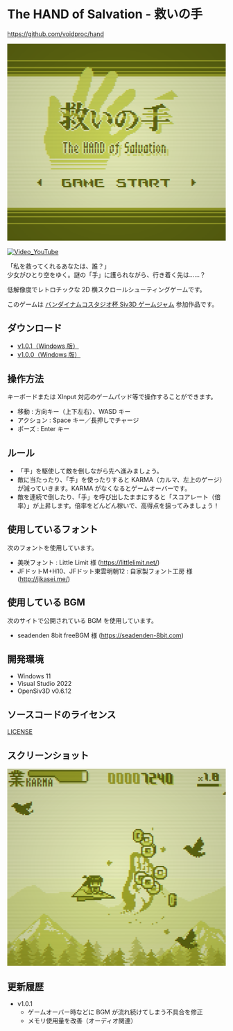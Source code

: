 # The HAND of Salvation - 救いの手

https://github.com/voidproc/hand

![Title](./screenshot/title.png)

[![Video_YouTube](https://img.youtube.com/vi/I08sDXKubUk/0.jpg)](https://www.youtube.com/watch?v=I08sDXKubUk)

「私を救ってくれるあなたは、誰？」<br>
少女がひとり空をゆく。謎の「手」に護られながら、行き着く先は……？

低解像度でレトロチックな 2D 横スクロールシューティングゲームです。

このゲームは [バンダイナムコスタジオ杯 Siv3D ゲームジャム](https://bandainamcostudios.connpass.com/event/295239/) 参加作品です。

## ダウンロード
- [v1.0.1（Windows 版）](https://github.com/voidproc/hand/releases/download/v1.0.1/hand.zip)
- [v1.0.0（Windows 版）](https://github.com/voidproc/hand/releases/download/v1.0.0/hand.zip)

## 操作方法
キーボードまたは XInput 対応のゲームパッド等で操作することができます。
- 移動 : 方向キー（上下左右）、WASD キー
- アクション : Space キー／長押しでチャージ
- ポーズ : Enter キー

## ルール
- 「手」を駆使して敵を倒しながら先へ進みましょう。
- 敵に当たったり、「手」を使ったりすると KARMA（カルマ、左上のゲージ）が減っていきます。KARMA がなくなるとゲームオーバーです。
- 敵を連続で倒したり、「手」を呼び出したままにすると「スコアレート（倍率）」が上昇します。倍率をどんどん稼いで、高得点を狙ってみましょう！

## 使用しているフォント
次のフォントを使用しています。
- 美咲フォント : Little Limit 様 (https://littlelimit.net/)
- JFドットM+H10、JFドット東雲明朝12 : 自家製フォント工房 様 (http://jikasei.me/)

## 使用している BGM
次のサイトで公開されている BGM を使用しています。
- seadenden 8bit freeBGM 様 (https://seadenden-8bit.com)

## 開発環境
- Windows 11
- Visual Studio 2022
- OpenSiv3D v0.6.12

## ソースコードのライセンス
[LICENSE](./LICENSE)

## スクリーンショット
![Area 1](./screenshot/area1.png)

## 更新履歴
- v1.0.1
  - ゲームオーバー時などに BGM が流れ続けてしまう不具合を修正
  - メモリ使用量を改善（オーディオ関連）
